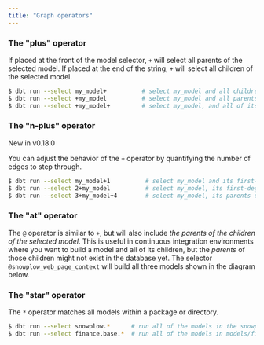```yaml
---
title: "Graph operators"
---
```


### The "plus" operator
If placed at the front of the model selector, `+` will select all parents of the selected model. If placed at the end of the string, `+` will select all children of the selected model.

```bash
$ dbt run --select my_model+          # select my_model and all children
$ dbt run --select +my_model          # select my_model and all parents
$ dbt run --select +my_model+         # select my_model, and all of its parents and children
```

### The "n-plus" operator
<Changelog>New in v0.18.0</Changelog>

You can adjust the behavior of the `+` operator by quantifying the number of edges
to step through.

```bash
$ dbt run --select my_model+1          # select my_model and its first-degree children
$ dbt run --select 2+my_model          # select my_model, its first-degree parents, and its second-degree parents ("grandparents")
$ dbt run --select 3+my_model+4        # select my_model, its parents up to the 3rd degree, and its children down to the 4th degree
```

### The "at" operator
The `@` operator is similar to `+`, but will also include _the parents of the children of the selected model_. This is useful in continuous integration environments where you want to build a model and all of its children, but the _parents_ of those children might not exist in the database yet. The selector `@snowplow_web_page_context` will build all three models shown in the diagram below.

<Lightbox src="/img/docs/running-a-dbt-project/command-line-interface/1643e30-Screen_Shot_2019-03-11_at_7.18.20_PM.png" title="@snowplow_web_page_context will select all of the models shown here"/>

### The "star" operator
The `*` operator matches all models within a package or directory.

```bash
$ dbt run --select snowplow.*      # run all of the models in the snowplow package
$ dbt run --select finance.base.*  # run all of the models in models/finance/base
```
